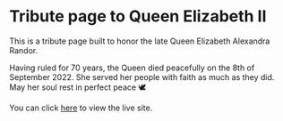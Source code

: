 # Tribute page to Queen Elizabeth II

This is a tribute page built to honor the late Queen Elizabeth Alexandra Randor.

Having ruled for 70 years, the Queen died peacefully on the 8th of September 2022.
She served her people with faith as much as they did.
May her soul rest in perfect peace 🕊️

You can click <a href="https://tribute-to-queen.netlify.app" target="_blank">here</a> to view the live site.
